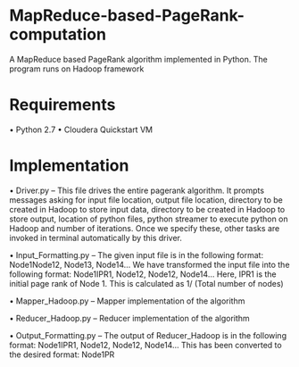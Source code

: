 # MapReduce-based-PageRank-computation
A MapReduce based PageRank algorithm implemented in Python. The program runs on Hadoop framework

# Requirements
• Python 2.7
• Cloudera Quickstart VM

# Implementation
• Driver.py – This file drives the entire pagerank algorithm. It prompts messages asking for input file location, output file location, directory to be created in Hadoop to store input data, directory to be created in Hadoop to store output, location of python files, python streamer to execute python on Hadoop and number of iterations. Once we specify these, other tasks are invoked in terminal automatically by this driver.

• Input_Formatting.py – The given input file is in the following format: 
		Node1<tab>Node12, Node13, Node14…
	We have transformed the input file into the following format:
		Node1<tab>IPR1, Node12, Node12, Node14…
	Here, IPR1 is the initial page rank of Node 1. This is calculated as 1/ (Total number of nodes)

• Mapper_Hadoop.py – Mapper implementation of the algorithm

• Reducer_Hadoop.py – Reducer implementation of the algorithm

• Output_Formatting.py – The output of Reducer_Hadoop is in the following format:
 	Node1<tab>IPR1, Node12, Node12, Node14…
     This has been converted to the desired format:
 	Node1<tab>PR
